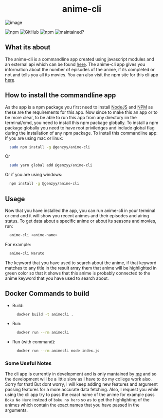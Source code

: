 <div align="center">
  <h1>anime-cli</h1>
 </div>
 
![image](./assets/anime-cli.png)

![npm](https://img.shields.io/npm/v/@genzyy/anime-cli?color=pink&style=for-the-badge)
![GitHub](https://img.shields.io/github/license/genzyy/anime-cli?style=for-the-badge)
![npm](https://img.shields.io/npm/dw/@genzyy/anime-cli?color=orange&style=for-the-badge)
![maintained?](https://img.shields.io/badge/maintained%3F-YES-important?style=for-the-badge)

## What its about

The anime-cli is a commandline app created using javascript modules and an external api which can be found [here](https://jikan.moe/).
The anime-cli app gives you information about the number of episodes of the anime, if its completed or not and tells you all its movies.
You can also visit the npm site for this cli app [here](https://www.npmjs.com/package/@genzyy/anime-cli).

## How to install the commandline app

As the app is a npm package you first need to install [NodeJS](https://nodejs.org/en/) and [NPM](https://www.npmjs.com/get-npm) as these are the requirements for this app.
Now since to make this an app or to be more clear, to be able to run this app from any directory iin the terminal/cmd, you need to install this npm package globally.
To install a npm package globally you need to have root priviledges and include global flag during the installation of any npm package.
To install this commandline app:
<br>
If you are using mac or linux:

```bash
  sudo npm install -g @genzyy/anime-cli
```

Or

```bash
  sudo yarn global add @genzyy/anime-cli
```

Or if you are using windows:

```bash
  npm install -g @genzyy/anime-cli
```

## Usage

Now that you have installed the app, you can run anime-cli in your terminal or cmd and it will show you recent animes and their episodes and airing status.
To get data about a specific anime or about its seasons and movies, run:

```bash
  anime-cli <anime-name>
```

For example:

```bash
  anime-cli Naruto
```

The keyword that you have used to search about the anime, if that keyword matches to any title in the result array them that anime will be highlighted in green color so that it shows that this anime is probably connected to the anime keyword that you have used to search about.

## Docker Commands to build

- Build:
  ```bash
    docker build -t animecli .
  ```
- Run:
  ```bash
    docker run --rm animecli
  ```
- Run (with command):
  ```bash
    docker run --rm animecli node index.js
  ```

### Some Useful Notes

The cli app is currently in development and is only mantained by [me](https://github.com/genzyy) and so the development will be a little slow as I have to do my college work also.
Sorry for that!
But dont worry, I will keep adding new features and argument passing features for a more accurate data fetching.
Also, I request you while using the cli app try to pass the exact name of the anime for example pass `Boku No Hero` instead of `boku no hero` so as to get the highlighting of the animes which contain the exact names that you have passed in the arguments.
